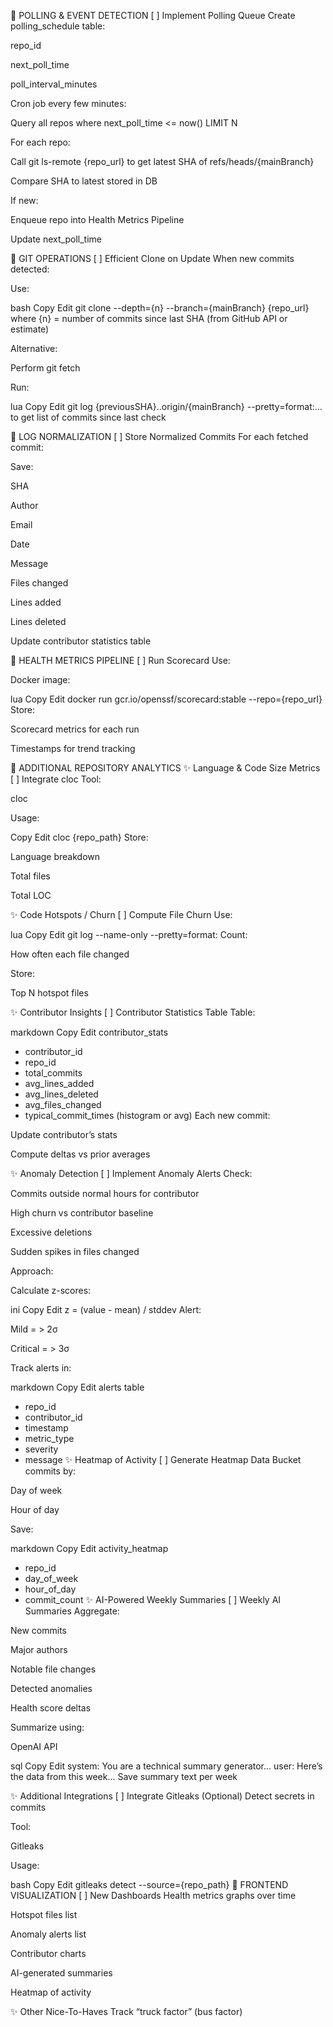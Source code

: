 🚀 POLLING & EVENT DETECTION
[ ] Implement Polling Queue
 Create polling_schedule table:

repo_id

next_poll_time

poll_interval_minutes

 Cron job every few minutes:

Query all repos where next_poll_time <= now() LIMIT N

For each repo:

Call git ls-remote {repo_url} to get latest SHA of refs/heads/{mainBranch}

Compare SHA to latest stored in DB

If new:

Enqueue repo into Health Metrics Pipeline

Update next_poll_time

🚀 GIT OPERATIONS
[ ] Efficient Clone on Update
 When new commits detected:

Use:

bash
Copy
Edit
git clone --depth={n} --branch={mainBranch} {repo_url}
where {n} = number of commits since last SHA (from GitHub API or estimate)

 Alternative:

Perform git fetch

Run:

lua
Copy
Edit
git log {previousSHA}..origin/{mainBranch} --pretty=format:...
to get list of commits since last check

🚀 LOG NORMALIZATION
[ ] Store Normalized Commits
For each fetched commit:

Save:

SHA

Author

Email

Date

Message

Files changed

Lines added

Lines deleted

Update contributor statistics table

🚀 HEALTH METRICS PIPELINE
[ ] Run Scorecard
Use:

Docker image:

lua
Copy
Edit
docker run gcr.io/openssf/scorecard:stable --repo={repo_url}
Store:

Scorecard metrics for each run

Timestamps for trend tracking

🚀 ADDITIONAL REPOSITORY ANALYTICS
✨ Language & Code Size Metrics
[ ] Integrate cloc
Tool:

cloc

Usage:

Copy
Edit
cloc {repo_path}
Store:

Language breakdown

Total files

Total LOC

✨ Code Hotspots / Churn
[ ] Compute File Churn
Use:

lua
Copy
Edit
git log --name-only --pretty=format:
Count:

How often each file changed

Store:

Top N hotspot files

✨ Contributor Insights
[ ] Contributor Statistics Table
Table:

markdown
Copy
Edit
contributor_stats
  - contributor_id
  - repo_id
  - total_commits
  - avg_lines_added
  - avg_lines_deleted
  - avg_files_changed
  - typical_commit_times (histogram or avg)
Each new commit:

Update contributor’s stats

Compute deltas vs prior averages

✨ Anomaly Detection
[ ] Implement Anomaly Alerts
Check:

Commits outside normal hours for contributor

High churn vs contributor baseline

Excessive deletions

Sudden spikes in files changed

Approach:

Calculate z-scores:

ini
Copy
Edit
z = (value - mean) / stddev
Alert:

Mild = > 2σ

Critical = > 3σ

Track alerts in:

markdown
Copy
Edit
alerts table
  - repo_id
  - contributor_id
  - timestamp
  - metric_type
  - severity
  - message
✨ Heatmap of Activity
[ ] Generate Heatmap Data
Bucket commits by:

Day of week

Hour of day

Save:

markdown
Copy
Edit
activity_heatmap
  - repo_id
  - day_of_week
  - hour_of_day
  - commit_count
✨ AI-Powered Weekly Summaries
[ ] Weekly AI Summaries
Aggregate:

New commits

Major authors

Notable file changes

Detected anomalies

Health score deltas

Summarize using:

OpenAI API

sql
Copy
Edit
system: You are a technical summary generator...
user: Here’s the data from this week...
Save summary text per week

✨ Additional Integrations
[ ] Integrate Gitleaks (Optional)
Detect secrets in commits

Tool:

Gitleaks

Usage:

bash
Copy
Edit
gitleaks detect --source={repo_path}
🚀 FRONTEND VISUALIZATION
[ ] New Dashboards
Health metrics graphs over time

Hotspot files list

Anomaly alerts list

Contributor charts

AI-generated summaries

Heatmap of activity

✨ Other Nice-To-Haves
Track “truck factor” (bus factor)